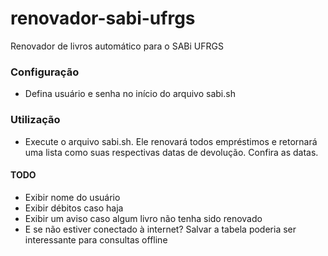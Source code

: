 renovador-sabi-ufrgs
==============

Renovador de livros automático para o SABi UFRGS

### Configuração
- Defina usuário e senha no início do arquivo sabi.sh

### Utilização
- Execute o arquivo sabi.sh. Ele renovará todos empréstimos e retornará uma lista como suas respectivas datas de devolução. Confira as datas.

#### TODO
- Exibir nome do usuário
- Exibir débitos caso haja
- Exibir um aviso caso algum livro não tenha sido renovado
- E se não estiver conectado à internet? Salvar a tabela poderia ser interessante para consultas offline
